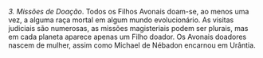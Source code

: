 ﻿<I>3.  Missões de Doação</I>. Todos os Filhos Avonais doam-se, ao menos uma vez, a alguma raça mortal em algum mundo evolucionário. As visitas judiciais são numerosas, as missões magisteriais podem ser plurais, mas em cada planeta  aparece apenas um Filho doador. Os Avonais doadores nascem de mulher, assim como Michael de Nébadon encarnou em Urântia.